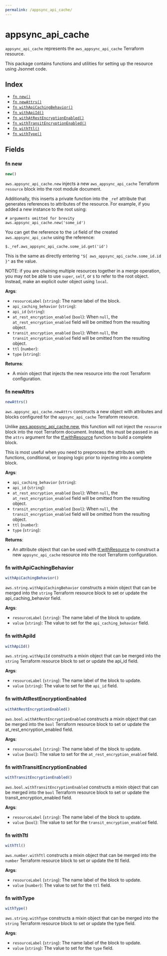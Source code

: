 ```yaml
---
permalink: /appsync_api_cache/
---
```


# appsync_api_cache

`appsync_api_cache` represents the `aws_appsync_api_cache` Terraform resource.



This package contains functions and utilities for setting up the resource using Jsonnet code.


## Index

* [`fn new()`](#fn-new)
* [`fn newAttrs()`](#fn-newattrs)
* [`fn withApiCachingBehavior()`](#fn-withapicachingbehavior)
* [`fn withApiId()`](#fn-withapiid)
* [`fn withAtRestEncryptionEnabled()`](#fn-withatrestencryptionenabled)
* [`fn withTransitEncryptionEnabled()`](#fn-withtransitencryptionenabled)
* [`fn withTtl()`](#fn-withttl)
* [`fn withType()`](#fn-withtype)

## Fields

### fn new

```ts
new()
```


`aws.appsync_api_cache.new` injects a new `aws_appsync_api_cache` Terraform `resource`
block into the root module document.

Additionally, this inserts a private function into the `_ref` attribute that generates references to attributes of the
resource. For example, if you added a new instance to the root using:

    # arguments omitted for brevity
    aws.appsync_api_cache.new('some_id')

You can get the reference to the `id` field of the created `aws.appsync_api_cache` using the reference:

    $._ref.aws_appsync_api_cache.some_id.get('id')

This is the same as directly entering `"${ aws_appsync_api_cache.some_id.id }"` as the value.

NOTE: if you are chaining multiple resources together in a merge operation, you may not be able to use `super`, `self`,
or `$` to refer to the root object. Instead, make an explicit outer object using `local`.

**Args**:
  - `resourceLabel` (`string`): The name label of the block.
  - `api_caching_behavior` (`string`): 
  - `api_id` (`string`): 
  - `at_rest_encryption_enabled` (`bool`):  When `null`, the `at_rest_encryption_enabled` field will be omitted from the resulting object.
  - `transit_encryption_enabled` (`bool`):  When `null`, the `transit_encryption_enabled` field will be omitted from the resulting object.
  - `ttl` (`number`): 
  - `type` (`string`): 

**Returns**:
- A mixin object that injects the new resource into the root Terraform configuration.


### fn newAttrs

```ts
newAttrs()
```


`aws.appsync_api_cache.newAttrs` constructs a new object with attributes and blocks configured for the `appsync_api_cache`
Terraform resource.

Unlike [aws.appsync_api_cache.new](#fn-appsync_api_cachenew), this function will not inject the `resource`
block into the root Terraform document. Instead, this must be passed in as the `attrs` argument for the
[tf.withResource](https://github.com/tf-libsonnet/core/tree/main/docs#fn-withresource) function to build a complete block.

This is most useful when you need to preprocess the attributes with functions, conditional, or looping logic prior to
injecting into a complete block.

**Args**:
  - `api_caching_behavior` (`string`): 
  - `api_id` (`string`): 
  - `at_rest_encryption_enabled` (`bool`):  When `null`, the `at_rest_encryption_enabled` field will be omitted from the resulting object.
  - `transit_encryption_enabled` (`bool`):  When `null`, the `transit_encryption_enabled` field will be omitted from the resulting object.
  - `ttl` (`number`): 
  - `type` (`string`): 

**Returns**:
  - An attribute object that can be used with [tf.withResource](https://github.com/tf-libsonnet/core/tree/main/docs#fn-withresource) to construct a new `appsync_api_cache` resource into the root Terraform configuration.


### fn withApiCachingBehavior

```ts
withApiCachingBehavior()
```

`aws.string.withApiCachingBehavior` constructs a mixin object that can be merged into the `string`
Terraform resource block to set or update the api_caching_behavior field.



**Args**:
  - `resourceLabel` (`string`): The name label of the block to update.
  - `value` (`string`): The value to set for the `api_caching_behavior` field.


### fn withApiId

```ts
withApiId()
```

`aws.string.withApiId` constructs a mixin object that can be merged into the `string`
Terraform resource block to set or update the api_id field.



**Args**:
  - `resourceLabel` (`string`): The name label of the block to update.
  - `value` (`string`): The value to set for the `api_id` field.


### fn withAtRestEncryptionEnabled

```ts
withAtRestEncryptionEnabled()
```

`aws.bool.withAtRestEncryptionEnabled` constructs a mixin object that can be merged into the `bool`
Terraform resource block to set or update the at_rest_encryption_enabled field.



**Args**:
  - `resourceLabel` (`string`): The name label of the block to update.
  - `value` (`bool`): The value to set for the `at_rest_encryption_enabled` field.


### fn withTransitEncryptionEnabled

```ts
withTransitEncryptionEnabled()
```

`aws.bool.withTransitEncryptionEnabled` constructs a mixin object that can be merged into the `bool`
Terraform resource block to set or update the transit_encryption_enabled field.



**Args**:
  - `resourceLabel` (`string`): The name label of the block to update.
  - `value` (`bool`): The value to set for the `transit_encryption_enabled` field.


### fn withTtl

```ts
withTtl()
```

`aws.number.withTtl` constructs a mixin object that can be merged into the `number`
Terraform resource block to set or update the ttl field.



**Args**:
  - `resourceLabel` (`string`): The name label of the block to update.
  - `value` (`number`): The value to set for the `ttl` field.


### fn withType

```ts
withType()
```

`aws.string.withType` constructs a mixin object that can be merged into the `string`
Terraform resource block to set or update the type field.



**Args**:
  - `resourceLabel` (`string`): The name label of the block to update.
  - `value` (`string`): The value to set for the `type` field.
